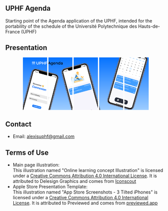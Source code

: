 ## UPHF Agenda

Starting point of the Agenda application of the UPHF, 
intended for the portability of the schedule of the Université Polytechnique des Hauts-de-France (UPHF) 

## Presentation
<p float="left" align="center">
  <img src="https://github.com/AlexisBCD/AlexisBCD.github.io/blob/main/UPHFAgenda/images/mockup/image1.png?raw=true" height="15%" width="15%">
  <img src="https://github.com/AlexisBCD/AlexisBCD.github.io/blob/main/UPHFAgenda/images/mockup/image2.png?raw=true" height="15%" width="15%">
  <img src="https://github.com/AlexisBCD/AlexisBCD.github.io/blob/main/UPHFAgenda/images/mockup/image3.png?raw=true" height="15%" width="15%">
  <img src="https://github.com/AlexisBCD/AlexisBCD.github.io/blob/main/UPHFAgenda/images/mockup/image4.png?raw=true" height="15%" width="15%">
  <img src="https://github.com/AlexisBCD/AlexisBCD.github.io/blob/main/UPHFAgenda/images/mockup/image5.png?raw=true" height="15%" width="15%">
</p>

## Contact
- Email: <a href="alexisuphf@gmail.com">alexisuphf@gmail.com</a>

## Terms of Use
* Main page illustration:  
      This illustration named "Online learning concept Illustration" is licensed under a <a rel="license" href="http://creativecommons.org/licenses/by/4.0/">Creative Commons Attribution 4.0 International License</a>. It is attributed to Delesign Graphics and comes from <a rel="Link to Iconscout" href="https://iconscout.com/illustration/online-learning-concept-2043016">Iconscout</a>  
* Apple Store Presentation Template:  
      This illustration named "App Store Screenshots - 3 Tilted iPhones" is licensed under a <a rel="license" href="http://creativecommons.org/licenses/by/4.0/">Creative Commons Attribution 4.0 International License</a>. It is attributed to Previewed and comes from <a rel="Link to previewed.app" href="https://previewed.app/template/76BE872C">previewed.app</a>
